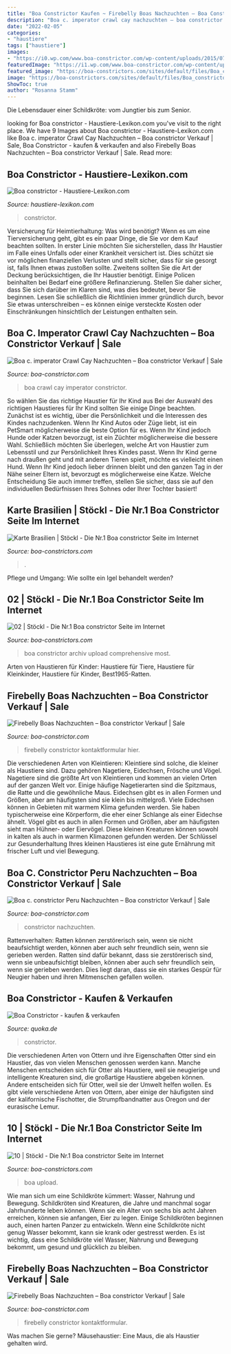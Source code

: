 ```yaml
---
title: "Boa Constrictor Kaufen ~ Firebelly Boas Nachzuchten – Boa Constrictor Verkauf"
description: "Boa c. imperator crawl cay nachzuchten – boa constrictor verkauf"
date: "2022-02-05"
categories:
- "haustiere"
tags: ["haustiere"]
images:
- "https://i0.wp.com/www.boa-constrictor.com/wp-content/uploads/2015/07/Firebelly-Boa-NZ-2016-4.jpg"
featuredImage: "https://i1.wp.com/www.boa-constrictor.com/wp-content/uploads/2020/09/Crawl_Cay_NZ20_W1.jpg"
featured_image: "https://boa-constrictors.com/sites/default/files/Boa_constrictor_stoeckl_archiv_0626.jpg"
image: "https://boa-constrictors.com/sites/default/files/Boa_constrictor_stoeckl_archiv_0110.jpg"
ShowToc: true
author: "Rosanna Stamm"
---
```



Die Lebensdauer einer Schildkröte: vom Jungtier bis zum Senior.

	

		
looking for Boa constrictor - Haustiere-Lexikon.com you've visit to the right place. We have 9 Images about Boa constrictor - Haustiere-Lexikon.com like Boa c. imperator Crawl Cay Nachzuchten – Boa constrictor Verkauf | Sale, Boa Constrictor - kaufen &amp; verkaufen and also Firebelly Boas Nachzuchten – Boa constrictor Verkauf | Sale. Read more:
		
    
## Boa Constrictor - Haustiere-Lexikon.com

<img loading=lazy src="https://cdn.shortpixel.ai/client/q_glossy,ret_img,w_300,h_225/http://www.haustiere-lexikon.com/wp-content/uploads/2016/12/Boa-Constrictor-300x225.jpg" onerror="this.onerror=null;this.src='https://tse4.mm.bing.net/th?id=OIP.ipX_msLzO-ZC51tGIIf8nwAAAA&amp;pid=15.1';" alt="Boa constrictor - Haustiere-Lexikon.com">

_Source: haustiere-lexikon.com_

>constrictor. 

	

Versicherung für Heimtierhaltung: Was wird benötigt?
Wenn es um eine Tierversicherung geht, gibt es ein paar Dinge, die Sie vor dem Kauf beachten sollten.
In erster Linie möchten Sie sicherstellen, dass Ihr Haustier im Falle eines Unfalls oder einer Krankheit versichert ist. Dies schützt sie vor möglichen finanziellen Verlusten und stellt sicher, dass für sie gesorgt ist, falls Ihnen etwas zustoßen sollte.
 Zweitens sollten Sie die Art der Deckung berücksichtigen, die Ihr Haustier benötigt. Einige Policen beinhalten bei Bedarf eine größere Refinanzierung. Stellen Sie daher sicher, dass Sie sich darüber im Klaren sind, was dies bedeutet, bevor Sie beginnen. Lesen Sie schließlich die Richtlinien immer gründlich durch, bevor Sie etwas unterschreiben – es können einige versteckte Kosten oder Einschränkungen hinsichtlich der Leistungen enthalten sein.

    
## Boa C. Imperator Crawl Cay Nachzuchten – Boa Constrictor Verkauf | Sale

<img loading=lazy src="https://i1.wp.com/www.boa-constrictor.com/wp-content/uploads/2020/09/Crawl_Cay_NZ20_W1.jpg" onerror="this.onerror=null;this.src='https://tse1.mm.bing.net/th?id=OIP.ET8Jw_X1Uxdy-6b-1Gny-wHaFU&amp;pid=15.1';" alt="Boa c. imperator Crawl Cay Nachzuchten – Boa constrictor Verkauf | Sale">

_Source: boa-constrictor.com_

>boa crawl cay imperator constrictor. 

	

So wählen Sie das richtige Haustier für Ihr Kind aus
Bei der Auswahl des richtigen Haustieres für Ihr Kind sollten Sie einige Dinge beachten. Zunächst ist es wichtig, über die Persönlichkeit und die Interessen des Kindes nachzudenken. Wenn Ihr Kind Autos oder Züge liebt, ist ein PetSmart möglicherweise die beste Option für es. Wenn Ihr Kind jedoch Hunde oder Katzen bevorzugt, ist ein Züchter möglicherweise die bessere Wahl. Schließlich möchten Sie überlegen, welche Art von Haustier zum Lebensstil und zur Persönlichkeit Ihres Kindes passt. Wenn Ihr Kind gerne nach draußen geht und mit anderen Tieren spielt, möchte es vielleicht einen Hund. Wenn Ihr Kind jedoch lieber drinnen bleibt und den ganzen Tag in der Nähe seiner Eltern ist, bevorzugt es möglicherweise eine Katze. Welche Entscheidung Sie auch immer treffen, stellen Sie sicher, dass sie auf den individuellen Bedürfnissen Ihres Sohnes oder Ihrer Tochter basiert!

    
## Karte Brasilien | Stöckl - Die Nr.1 Boa Constrictor Seite Im Internet

<img loading=lazy src="http://www.boa-constrictors.com/sites/default/files/imagecache/orig/BrasilienAmarali.jpg" onerror="this.onerror=null;this.src='https://tse3.mm.bing.net/th?id=OIP.WqSQrrHHFsClwSIWrE_R9QHaIb&amp;pid=15.1';" alt="Karte Brasilien | Stöckl - Die Nr.1 Boa constrictor Seite im Internet">

_Source: boa-constrictors.com_

>. 

	

Pflege und Umgang: Wie sollte ein Igel behandelt werden?

    
## 02 | Stöckl - Die Nr.1 Boa Constrictor Seite Im Internet

<img loading=lazy src="https://boa-constrictors.com/sites/default/files/Boa_constrictor_stoeckl_archiv_0110.jpg" onerror="this.onerror=null;this.src='https://tse2.mm.bing.net/th?id=OIP.bcNtgo-oDhl1AnGJBKNqNwHaFP&amp;pid=15.1';" alt="02 | Stöckl - Die Nr.1 Boa constrictor Seite im Internet">

_Source: boa-constrictors.com_

>boa constrictor archiv upload comprehensive most. 

	

Arten von Haustieren für Kinder: Haustiere für Tiere, Haustiere für Kleinkinder, Haustiere für Kinder, Best1965-Ratten.

    
## Firebelly Boas Nachzuchten – Boa Constrictor Verkauf | Sale

<img loading=lazy src="https://i0.wp.com/www.boa-constrictor.com/wp-content/uploads/2015/07/Firebelly-Boa-NZ-2016-4.jpg" onerror="this.onerror=null;this.src='https://tse2.mm.bing.net/th?id=OIP.l_nFA286UduoPQcZSgdJiQHaFG&amp;pid=15.1';" alt="Firebelly Boas Nachzuchten – Boa constrictor Verkauf | Sale">

_Source: boa-constrictor.com_

>firebelly constrictor kontaktformular hier. 

	

Die verschiedenen Arten von Kleintieren:
Kleintiere sind solche, die kleiner als Haustiere sind. Dazu gehören Nagetiere, Eidechsen, Frösche und Vögel. Nagetiere sind die größte Art von Kleintieren und kommen an vielen Orten auf der ganzen Welt vor. Einige häufige Nagetierarten sind die Spitzmaus, die Ratte und die gewöhnliche Maus. Eidechsen gibt es in allen Formen und Größen, aber am häufigsten sind sie klein bis mittelgroß. Viele Eidechsen können in Gebieten mit warmem Klima gefunden werden. Sie haben typischerweise eine Körperform, die eher einer Schlange als einer Eidechse ähnelt. Vögel gibt es auch in allen Formen und Größen, aber am häufigsten sieht man Hühner- oder Eiervögel. Diese kleinen Kreaturen können sowohl in kalten als auch in warmen Klimazonen gefunden werden. Der Schlüssel zur Gesunderhaltung Ihres kleinen Haustieres ist eine gute Ernährung mit frischer Luft und viel Bewegung.

    
## Boa C. Constrictor Peru Nachzuchten – Boa Constrictor Verkauf | Sale

<img loading=lazy src="https://i0.wp.com/www.boa-constrictor.com/wp-content/uploads/2015/07/Boa-c.-constrictor-Peru-NZ-15-W3.jpg?w=1050&amp;ssl=1" onerror="this.onerror=null;this.src='https://tse2.mm.bing.net/th?id=OIP.QfDcFgFpNkfGXuzeP6VPyQHaGH&amp;pid=15.1';" alt="Boa c. constrictor Peru Nachzuchten – Boa constrictor Verkauf | Sale">

_Source: boa-constrictor.com_

>constrictor nachzuchten. 

	

Rattenverhalten: Ratten können zerstörerisch sein, wenn sie nicht beaufsichtigt werden, können aber auch sehr freundlich sein, wenn sie gerieben werden.
Ratten sind dafür bekannt, dass sie zerstörerisch sind, wenn sie unbeaufsichtigt bleiben, können aber auch sehr freundlich sein, wenn sie gerieben werden. Dies liegt daran, dass sie ein starkes Gespür für Neugier haben und ihren Mitmenschen gefallen wollen.

    
## Boa Constrictor - Kaufen &amp; Verkaufen

<img loading=lazy src="https://pic0.qimage.de/44/78/22/s241227844.jpg" onerror="this.onerror=null;this.src='https://tse1.mm.bing.net/th?id=OIP.Ga8Z0eHvNJhZitVeHta6fAAAAA&amp;pid=15.1';" alt="Boa Constrictor - kaufen &amp; verkaufen">

_Source: quoka.de_

>constrictor. 

	

Die verschiedenen Arten von Ottern und ihre Eigenschaften
Otter sind ein Haustier, das von vielen Menschen genossen werden kann. Manche Menschen entscheiden sich für Otter als Haustiere, weil sie neugierige und intelligente Kreaturen sind, die großartige Haustiere abgeben können. Andere entscheiden sich für Otter, weil sie der Umwelt helfen wollen. Es gibt viele verschiedene Arten von Ottern, aber einige der häufigsten sind der kalifornische Fischotter, die Strumpfbandnatter aus Oregon und der eurasische Lemur.

    
## 10 | Stöckl - Die Nr.1 Boa Constrictor Seite Im Internet

<img loading=lazy src="https://boa-constrictors.com/sites/default/files/Boa_constrictor_stoeckl_archiv_0626.jpg" onerror="this.onerror=null;this.src='https://tse3.mm.bing.net/th?id=OIP.-12Kg4FmZKcWzrqX5doS-QHaE8&amp;pid=15.1';" alt="10 | Stöckl - Die Nr.1 Boa constrictor Seite im Internet">

_Source: boa-constrictors.com_

>boa upload. 

	

Wie man sich um eine Schildkröte kümmert: Wasser, Nahrung und Bewegung.
Schildkröten sind Kreaturen, die Jahre und manchmal sogar Jahrhunderte leben können. Wenn sie ein Alter von sechs bis acht Jahren erreichen, können sie anfangen, Eier zu legen. Einige Schildkröten beginnen auch, einen harten Panzer zu entwickeln. Wenn eine Schildkröte nicht genug Wasser bekommt, kann sie krank oder gestresst werden. Es ist wichtig, dass eine Schildkröte viel Wasser, Nahrung und Bewegung bekommt, um gesund und glücklich zu bleiben.

    
## Firebelly Boas Nachzuchten – Boa Constrictor Verkauf | Sale

<img loading=lazy src="https://i1.wp.com/www.boa-constrictor.com/wp-content/uploads/2015/07/Firebelly-Boa-NZ-2016.jpg" onerror="this.onerror=null;this.src='https://tse2.mm.bing.net/th?id=OIP.kjqAkXO_yrbB-O_oxEZ_EgHaFZ&amp;pid=15.1';" alt="Firebelly Boas Nachzuchten – Boa constrictor Verkauf | Sale">

_Source: boa-constrictor.com_

>firebelly constrictor kontaktformular. 

	

Was machen Sie gerne?
Mäusehaustier: Eine Maus, die als Haustier gehalten wird.


